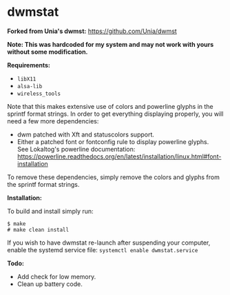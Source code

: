 dwmstat
====
**Forked from Unia's dwmst:** https://github.com/Unia/dwmst

**Note: This was hardcoded for my system and may not work with yours without some modification.**

**Requirements:**
* `libX11`
* `alsa-lib`
* `wireless_tools`

Note that this makes extensive use of colors and powerline glyphs in the sprintf format strings. In order to get everything displaying properly, you will need a few more dependencies:
* dwm patched with Xft and statuscolors support.
* Either a patched font or fontconfig rule to display powerline glyphs.  
See Lokaltog's powerline documentation: https://powerline.readthedocs.org/en/latest/installation/linux.html#font-installation

To remove these dependencies, simply remove the colors and glyphs from the sprintf format strings.

**Installation:**

To build and install simply run:

	$ make
	# make clean install

If you wish to have dwmstat re-launch after suspending your computer, enable the systemd service file:
`systemctl enable dwmstat.service`

**Todo:**
* Add check for low memory.
* Clean up battery code.

